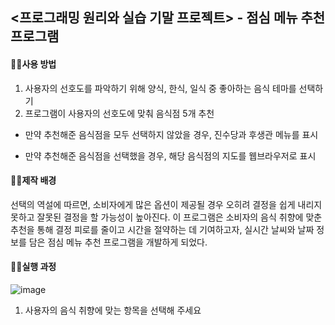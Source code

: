 ## <프로그래밍 원리와 실습 기말 프로젝트> - 점심 메뉴 추천 프로그램


#### ☝🏻사용 방법
1. 사용자의 선호도를 파악하기 위해 양식, 한식, 일식 중 좋아하는 음식 테마를 선택하기
2. 프로그램이 사용자의 선호도에 맞춰 음식점 5개 추천

* 만약 추천해준 음식점을 모두 선택하지 않았을 경우, 진수당과 후생관 메뉴를 표시

* 만약 추천해준 음식점을 선택했을 경우, 해당 음식점의 지도를 웹브라우저로 표시

#### ✌🏻제작 배경
선택의 역설에 따르면, 소비자에게 많은 옵션이 제공될 경우 오히려 결정을 쉽게 내리지 못하고 잘못된 결정을 할 가능성이 높아진다. 이 프로그램은 소비자의 음식 취향에 맞춘 추천을 통해 결정 피로를 줄이고 시간을 절약하는 데 기여하고자, 실시간 날씨와 날짜 정보를 담은 점심 메뉴 추천 프로그램을 개발하게 되었다.

#### 👌🏻실행 과정
![image](https://github.com/oenereaty/ppp_Final_Project/assets/152669285/83433806-65cb-4e55-88c0-641600c89698)
1. 사용자의 음식 취향에 맞는 항목을 선택해 주세요
